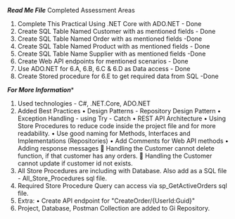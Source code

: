 *********Read Me File*********
Completed Assessment Areas
1) Complete This Practical Using .NET Core with ADO.NET - Done
2) Create SQL Table Named Customer with as mentioned fields - Done
3) Create SQL Table Named Order with as mentioned fields -Done
4) Create SQL Table Named Product with as mentioned fields - Done
5) Create SQL Table Name Supplier with as mentioned fields -Done
6) Create Web API endpoints for mentioned scenarios - Done
7) Use ADO.NET for 6.A, 6.B, 6.C & 6.D as Data access - Done
8) Create Stored procedure for 6.E to get required data from SQL -Done

*****For More Information******
1) Used technologies - C#, .NET.Core, ADO.NET
2) Added Best Practices
•	Design Patterns - Repository Design Pattern
•	Exception Handling - using Try - Catch
•	REST API Architecture
•	Using Store Procedures to reduce code inside the project file and for more readability.
•	Use good naming for Methods, Interfaces and Implementations (Repositories)
•	Add Comments for Web API methods
•	Adding response messages
	Handling the Customer cannot delete function, if that customer has any orders.
	Handling the Customer cannot update if customer id not exists.
3) All Store Procedures are including with Database. Also add as a SQL file - All_Store_Procedures sql file.
4) Required Store Procedure Query can access via sp_GetActiveOrders sql file.
5) Extra: 
•	Create API endpoint for "CreateOrder/{UserId:Guid}"
5) Project, Database, Postman Collection are added to Gi Repository.
